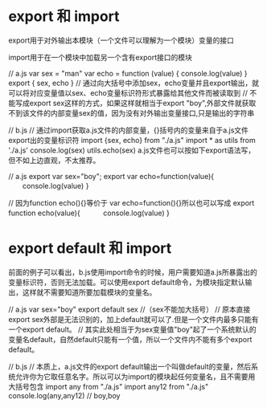 # export 和 import

export用于对外输出本模块（一个文件可以理解为一个模块）变量的接口

import用于在一个模块中加载另一个含有export接口的模块

// a.js
var sex = "man"
var echo = function (value) {
    console.log(value)
}
export {
	sex,
    echo
}
// 通过向大括号中添加sex，echo变量并且export输出，就可以将对应变量值以sex、echo变量标识符形式暴露给其他文件而被读取到
// 不能写成export sex这样的方式，如果这样就相当于export "boy",外部文件就获取不到该文件的内部变量sex的值，因为没有对外输出变量接口,只是输出的字符串

// b.js
// 通过import获取a.js文件的内部变量，{}括号内的变量来自于a.js文件export出的变量标识符
import {sex, echo} from "./a.js"
import * as utils from './a.js'
console.log(sex)
utils.echo(sex)
a.js文件也可以按如下export语法写，但不如上边直观，不太推荐。

// a.js
export var sex="boy";
export var echo=function(value){
　　console.log(value)
}

// 因为function echo(){}等价于 var echo=function(){}所以也可以写成
export function echo(value){
　　　console.log(value)
}

# export default 和 import

前面的例子可以看出，b.js使用import命令的时候，用户需要知道a.js所暴露出的变量标识符，否则无法加载。可以使用export default命令，为模块指定默认输出，这样就不需要知道所要加载模块的变量名。

// a.js
var sex="boy"
export default sex //（sex不能加大括号）
// 原本直接export sex外部是无法识别的，加上default就可以了.但是一个文件内最多只能有一个export default。
// 其实此处相当于为sex变量值"boy"起了一个系统默认的变量名default，自然default只能有一个值，所以一个文件内不能有多个export default。

// b.js
// 本质上，a.js文件的export default输出一个叫做default的变量，然后系统允许你为它取任意名字。所以可以为import的模块起任何变量名，且不需要用大括号包含
import any from "./a.js"
import any12 from "./a.js" 
console.log(any,any12)   // boy,boy

